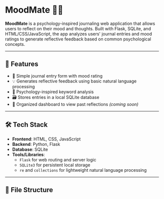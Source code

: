 
# MoodMate 🧠💬

**MoodMate** is a psychology-inspired journaling web application that allows users to reflect on their mood and thoughts. Built with Flask, SQLite, and HTML/CSS/JavaScript, the app analyzes users' journal entries and mood ratings to generate reflective feedback based on common psychological concepts.

---

## 🚀 Features

- 📝 Simple journal entry form with mood rating
- 💡 Generates reflective feedback using basic natural language processing
- 🧠 Psychology-inspired keyword analysis
- 🗃️ Stores entries in a local SQLite database
- 📆 Organized dashboard to view past reflections *(coming soon)*

---

## 🛠️ Tech Stack

- **Frontend**: HTML, CSS, JavaScript
- **Backend**: Python, Flask
- **Database**: SQLite
- **Tools/Libraries**:
  - `Flask` for web routing and server logic
  - `SQLite3` for persistent local storage
  - `re` and `collections` for lightweight natural language processing

---

## 📂 File Structure

